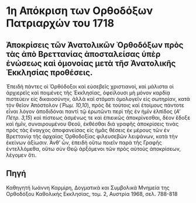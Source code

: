 ﻿# 1η Απόκριση των Ορθοδόξων Πατριαρχών του 1718

## Ἀποκρίσεις τῶν Ἀνατολικῶν Ὀρθοδόξων πρὸς τὰς ἀπὸ Βρεττανίας ἀποσταλείσας ὑπὲρ ἑνώσεως καὶ ὁμονοίας μετὰ τῆσ Ἀνατολικῆς Ἐκκλησίας προθέσεις.

Ἐπειδὴ πάντες οἱ Ὀρθόδοξοι καὶ εὐσεβεῖς χριστιανοί, καὶ μάλιστα οἱ ἀρχιερεῖς καὶ ποιμένες τῆς Ἐκκλησίας, ὀφείλουσι μὴ μόνον καρδίᾳ πιστεύειν εἰς δικαιοσύνην, ἀλλὰ καὶ στόματι ὁμολογεῖν εἰς σωτηρίαν, κατὰ τὸν θεῖον Ἀπόστολον (*Ῥωμ. 10,10*), πρὸς δὲ τούτοις καὶ ἑτοίμους πάντοτε εἶναι λόγον ἀποδιδόναι παντὶ τῷ ἐρωτῶντι περὶ τῆς ἐν ἡμῖν ἐλπίδος (*Α’ Πέτρ. 3,15*) καὶ πίστεως ἀσμένως τε καὶ ἐπιεικῶς ἀποκρίνεσθαι, δέον ἔδοξε καὶ ἡμῖν, συναιρουμένου Θεοῦ, ἐκθέσθαι διὰ γραφῆς ἀποκρίσεις τινὰς πρὸς τὰς ἔναγχος ἀποφανείσας εἰς ἡμᾶς θέσεις ἐκ μέρους τῶν ἐν Βρεττανίᾳ τῆς ἀρχαίας Ὀρθοδοξίας φιλευσεβῶν λειψάνων, κατὰ τὴν ἐκείνων ἀξίωσιν. Ἀνθ’ ὧν, ἐπειδὴ οὕτω ποιεῖν παρὰ τῆς Γραφῆς ἐντελλόμεθα, οὕτω σὺν Θεῷ ἀρξόμενοι τῶν πρὸς αὐτοὺς ἀποκρίσεων, λέγομεν ὅτι.

## Πηγή

Καθηγητή Ιωάννη Καρμίρη, Δογματικά και Συμβολικά Μνημεία της Ορθοδόξου Καθολικής Εκκλησίας, τομ. 2, Αυστρία 1968, σελ. 788-818



